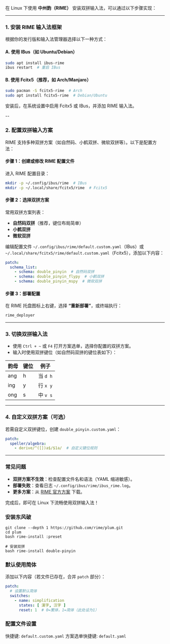 在 Linux 下使用 **中州韵（RIME）** 安装双拼输入法，可以通过以下步骤实现：

---

### **1. 安装 RIME 输入法框架**
根据你的发行版和输入法管理器选择以下一种方式：

#### **A. 使用 IBus（如 Ubuntu/Debian）**
```bash
sudo apt install ibus-rime
ibus restart  # 重启 IBus
```

#### **B. 使用 Fcitx5（推荐，如 Arch/Manjaro）**
```bash
sudo pacman -S fcitx5-rime  # Arch
sudo apt install fcitx5-rime  # Debian/Ubuntu
```

安装后，在系统设置中启用 Fcitx5 或 IBus，并添加 RIME 输入法。

--

### **2. 配置双拼输入方案**
RIME 支持多种双拼方案（如自然码、小鹤双拼、微软双拼等）。以下是配置方法：

#### **步骤 1：创建或修改 RIME 配置文件**
进入 RIME 配置目录：
```bash
mkdir -p ~/.config/ibus/rime  # IBus
mkdir -p ~/.local/share/fcitx5/rime  # Fcitx5
```

#### **步骤 2：选择双拼方案**
常用双拼方案列表：
- **自然码双拼**（推荐，键位布局简单）
- **小鹤双拼**
- **微软双拼**

编辑配置文件 `~/.config/ibus/rime/default.custom.yaml`（IBus）或 `~/.local/share/fcitx5/rime/default.custom.yaml`（Fcitx5），添加以下内容：

```yaml
patch:
  schema_list:
    - schema: double_pinyin  # 自然码双拼
    - schema: double_pinyin_flypy  # 小鹤双拼
    - schema: double_pinyin_mspy  # 微软双拼
```

#### **步骤 3：部署配置**
在 RIME 托盘图标上右键，选择 **“重新部署”**，或终端执行：
```bash
rime_deployer
```

---

### **3. 切换双拼输入法**
- 使用 `Ctrl + ~` 或 `F4` 打开方案选单，选择你配置的双拼方案。
- 输入时使用双拼键位（如自然码双拼的键位表如下）：

| 韵母 | 键位 | 例子 |
|------|------|------|
| ang  | h    | 当 `d h` |
| ing  | y    | 行 `x y` |
| ong  | s    | 中 `v s` |

---

### **4. 自定义双拼方案（可选）**
若需自定义双拼键位，创建 `double_pinyin.custom.yaml`：
```yaml
patch:
  speller/algebra:
    - derive/^([])a$/$1a/  # 自定义键位规则
```

---

### **常见问题**
- **双拼方案不生效**：检查配置文件名和语法（YAML 缩进敏感）。
- **部署失败**：查看日志 `~/.config/ibus/rime/ibus_rime.log`。
- **更多方案**：从 [RIME 官方方案](https://github.com/rime/rime-double-pinyin) 下载。

完成后，即可在 Linux 下流畅使用双拼输入法！

### **安装东风破**
```shell
git clone --depth 1 https://github.com/rime/plum.git
cd plum
bash rime-install :preset

# 安装双拼
bash rime-install double-pinyin
```

### **默认使用简体**
添加以下内容（若文件已存在，合并 `patch` 部分）：
```yaml
patch:
  # 设置默认简体
  switches:
    - name: simplification
      states: [ 漢字, 汉字 ]
      reset: 1  # 0=繁体，1=简体（此处设为1）
```

### **配置文件设置**
快捷键: ```default.custom.yaml```
方案选单快捷键: ```default.yaml```
